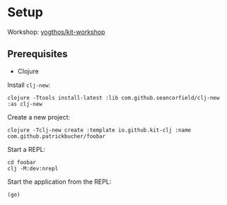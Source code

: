 # Setup

Workshop: [yogthos/kit-workshop](https://github.com/yogthos/kit-workshop)

## Prerequisites

- Clojure

Install `clj-new`:

    clojure -Ttools install-latest :lib com.github.seancorfield/clj-new :as clj-new

Create a new project:

    clojure -Tclj-new create :template io.github.kit-clj :name com.github.patrickbucher/foobar

Start a REPL:

    cd foobar
    clj -M:dev:nrepl

Start the application from the REPL:

    (go)
